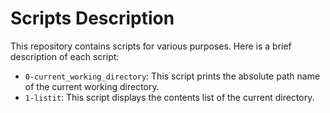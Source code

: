 # Scripts Description

This repository contains scripts for various purposes. Here is a brief description of each script:

- `0-current_working_directory`: This script prints the absolute path name of the current working directory.
- `1-listit`: This script displays the contents list of the current directory.
